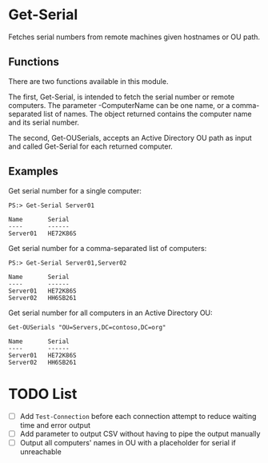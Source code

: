 # Get-Serial
Fetches serial numbers from remote machines given hostnames or OU path.

## Functions
There are two functions available in this module.

The first, Get-Serial, is intended to fetch the serial number or remote computers. The parameter -ComputerName can be one name, or
a comma-separated list of names. The object returned contains the computer name and its serial number.

The second, Get-OUSerials, accepts an Active Directory OU path as input and called Get-Serial for each returned computer.

## Examples
Get serial number for a single computer:

    PS:> Get-Serial Server01

    Name       Serial 
    ----       ------ 
    Server01   HE72K86S


Get serial number for a comma-separated list of computers:

    PS:> Get-Serial Server01,Server02

    Name       Serial 
    ----       ------ 
    Server01   HE72K86S
    Server02   HH6SB261

Get serial number for all computers in an Active Directory OU:

    Get-OUSerials "OU=Servers,DC=contoso,DC=org"

    Name       Serial 
    ----       ------ 
    Server01   HE72K86S
    Server02   HH6SB261

# TODO List
- [ ] Add `Test-Connection` before each connection attempt to reduce waiting time and error output
- [ ] Add parameter to output CSV without having to pipe the output manually
- [ ] Output all computers' names in OU with a placeholder for serial if unreachable
